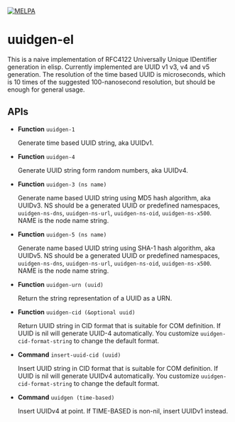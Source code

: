 [![MELPA](https://melpa.org/packages/uuidgen-badge.svg)](https://melpa.org/#/uuidgen)

uuidgen-el
==========

This is a naive implementation of RFC4122 Universally Unique
IDentifier generation in elisp.  Currently implemented are UUID v1
v3, v4 and v5 generation.  The resolution of the time based UUID is
microseconds, which is 10 times of the suggested 100-nanosecond
resolution, but should be enough for general usage.

APIs
----

* **Function** `uuidgen-1`

  Generate time based UUID string, aka UUIDv1.

* **Function** `uuidgen-4`

  Generate UUID string form random numbers, aka UUIDv4.

* **Function** `uuidgen-3 (ns name)`

  Generate name based UUID string using MD5 hash algorithm, aka
  UUIDv3.  NS should be a generated UUID or predefined namespaces,
  `uuidgen-ns-dns`, `uuidgen-ns-url`, `uuidgen-ns-oid`, `uuidgen-ns-x500`.  NAME
  is the node name string.

* **Function** `uuidgen-5 (ns name)`

  Generate name based UUID string using SHA-1 hash algorithm, aka
  UUIDv5.  NS should be a generated UUID or predefined namespaces,
  `uuidgen-ns-dns`, `uuidgen-ns-url`, `uuidgen-ns-oid`, `uuidgen-ns-x500`.  NAME
  is the node name string.

* **Function** `uuidgen-urn (uuid)`

  Return the string representation of a UUID as a URN.

* **Function** `uuidgen-cid (&optional uuid)`

  Return UUID string in CID format that is suitable for COM definition.
  If UUID is nil will generate UUID-4 automatically.
  You customize `uuidgen-cid-format-string` to change the default format.

* **Command** `insert-uuid-cid (uuid)`

  Insert UUID string in CID format that is suitable for COM definition.
  If UUID is nil will generate UUIDv4 automatically.
  You customize `uuidgen-cid-format-string` to change the default format.

* **Command** `uuidgen (time-based)`

  Insert UUIDv4 at point. If TIME-BASED is non-nil, insert UUIDv1 instead.
